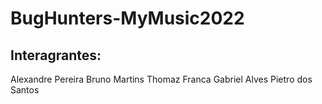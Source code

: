 # BugHunters-MyMusic2022

## Interagrantes:
 Alexandre Pereira
 Bruno Martins
 Thomaz Franca
 Gabriel Alves
 Pietro dos Santos
